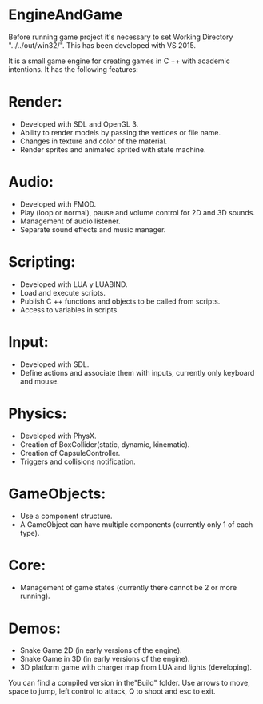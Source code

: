 # EngineAndGame

Before running game project it's necessary to set Working Directory "../../out/win32/". This has been developed with VS 2015.

It is a small game engine for creating games in C ++ with academic intentions. It has the following features:

# Render:
- Developed with SDL and OpenGL 3.
- Ability to render models by passing the vertices or file name.
- Changes in texture and color of the material.
- Render sprites and animated sprited with state machine.

# Audio:
- Developed with FMOD.
- Play (loop or normal), pause and volume control for 2D and 3D sounds.
- Management of audio listener.
- Separate sound effects and music manager.

# Scripting:
- Developed with LUA y LUABIND.
- Load and execute scripts.
- Publish C ++ functions and objects to be called from scripts.
- Access to variables in scripts.

# Input:
- Developed with SDL.
- Define actions and associate them with inputs, currently only keyboard and mouse.

# Physics:
- Developed with PhysX.
- Creation of BoxCollider(static, dynamic, kinematic).
- Creation of CapsuleController.
- Triggers and collisions notification.

# GameObjects:
- Use a component structure.
- A GameObject can have multiple components (currently only 1 of each type).

# Core:
- Management of game states (currently there cannot be 2 or more running).

# Demos:
- Snake Game 2D (in early versions of the engine).
- Snake Game in 3D (in early versions of the engine).
- 3D platform game with charger map from LUA and lights (developing).

You can find a compiled version in the"Build" folder.
Use arrows to move, space to jump, left control to attack, Q to shoot and esc to exit.

